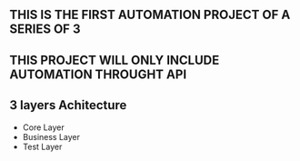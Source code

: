 ## THIS IS THE FIRST AUTOMATION PROJECT OF A SERIES OF 3
## THIS PROJECT WILL ONLY INCLUDE AUTOMATION THROUGHT API

## 3 layers Achitecture
- Core Layer
- Business Layer
- Test Layer
